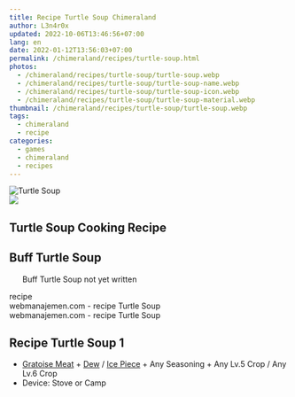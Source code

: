 ```yaml
---
title: Recipe Turtle Soup Chimeraland
author: L3n4r0x
updated: 2022-10-06T13:46:56+07:00
lang: en
date: 2022-01-12T13:56:03+07:00
permalink: /chimeraland/recipes/turtle-soup.html
photos:
  - /chimeraland/recipes/turtle-soup/turtle-soup.webp
  - /chimeraland/recipes/turtle-soup/turtle-soup-name.webp
  - /chimeraland/recipes/turtle-soup/turtle-soup-icon.webp
  - /chimeraland/recipes/turtle-soup/turtle-soup-material.webp
thumbnail: /chimeraland/recipes/turtle-soup/turtle-soup.webp
tags:
  - chimeraland
  - recipe
categories:
  - games
  - chimeraland
  - recipes
---
```


<link
  rel="stylesheet"
  href="https://rawcdn.githack.com/dimaslanjaka/Web-Manajemen/870a349/css/bootstrap-5-3-0-alpha3-wrapper.css"
/>
<section id="bootstrap-wrapper">
  <div data-bs-theme="dark">
    <div class="card mb-2">
      <div class="card-body">
        <div class="row g-0">
          <div class="col-sm-4 position-relative mb-2">
            <img
              src="https://www.webmanajemen.com/chimeraland/recipes/turtle-soup/turtle-soup-material.webp"
              class="card-img fit-cover w-100 h-100"
              alt="Turtle Soup"
              data-fancybox="true"
            />
          </div>
          <div class="col-sm-8 mb-2">
            <div class="card-body">
              <div class="d-flex flex-row align-items-center mb-3">
                <img
                  class="d-inline-block me-2"
                  src="https://www.webmanajemen.com/chimeraland/recipes/turtle-soup/turtle-soup-icon.webp"
                  width="auto"
                  height="auto"
                  style="vertical-align: middle"
                />
                <h2 class="fs-5">Turtle Soup Cooking Recipe</h2>
              </div>
              <h2 class="card-title fs-5">Buff Turtle Soup</h2>
              <div class="card-text">
                <ul>
                  Buff Turtle Soup not yet written
                </ul>
              </div>
              <span class="badge rounded-pill">recipe</span>
            </div>
            <div class="card-footer text-end text-muted mt-auto">
              webmanajemen.com - recipe Turtle Soup
            </div>
          </div>
        </div>
      </div>
      <div class="card-footer text-end text-muted">
        webmanajemen.com - recipe Turtle Soup
      </div>
    </div>
    <div class="row mb-2">
      <div class="col-12 col-lg-6 recipe-item mb-2">
        <div class="card">
          <div class="card-body">
            <h2 class="card-title fs-5">Recipe Turtle Soup 1</h2>
            <div class="card-text">
              <ul>
                <li>
                  <a
                    class="text-decoration-none text-primary"
                    href="/chimeraland/materials/gratoise-meat.html"
                    >Gratoise Meat</a
                  ><span> + </span
                  ><a
                    class="text-decoration-none text-primary"
                    href="/chimeraland/materials/dew.html"
                    >Dew</a
                  ><span> / </span
                  ><a
                    class="text-decoration-none text-primary"
                    href="/chimeraland/materials/ice-piece.html"
                    >Ice Piece</a
                  ><span> + </span>Any Seasoning<span> + </span>Any Lv.5
                  Crop<span> / </span>Any Lv.6 Crop
                </li>
                <li>Device: Stove or Camp</li>
              </ul>
            </div>
          </div>
        </div>
      </div>
    </div>
  </div>
</section>